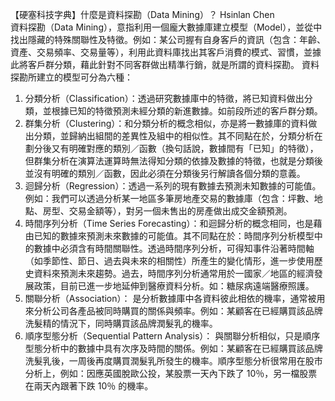 【硬塞科技字典】什麼是資料探勘（Data Mining）？ Hsinlan Chen <br/> 
資料探勘（Data Mining），意指利用一個龐大數據庫建立模型（Model），並從中找出隱藏的特殊關聯性及特徵。例如：某公司握有自身客戶的資訊（包含：年齡、資產、交易頻率、交易量等），利用此資料庫找出其客戶消費的模式、習慣，並據此將客戶群分類，藉此針對不同客群做出精準行銷，就是所謂的資料探勘。
資料探勘所建立的模型可分為六種：
1.	分類分析（Classification）：透過研究數據庫中的特徵，將已知資料做出分類，並根據已知的特徵預測未經分類的新進數據。如前段所述的客戶群分類。
2.	群集分析（Clustering）：和分類分析的概念相似，亦是將一數據庫的資料做出分類，並歸納出組間的差異性及組中的相似性。其不同點在於，分類分析在劃分後又有明確對應的類別／函數（換句話說，數據間有「已知」的特徵），但群集分析在演算法運算時無法得知分類的依據及數據的特徵，也就是分類後並沒有明確的類別／函數，因此必須在分類後另行解讀各個分類的意義。
3.	迴歸分析（Regression）：透過一系列的現有數據去預測未知數據的可能值。例如：我們可以透過分析某一地區多筆房地產交易的數據庫（包含：坪數、地點、房型、交易金額等），對另一個未售出的房產做出成交金額預測。
4.	時間序列分析（Time Series Forecasting）：和迴歸分析的概念相同，也是藉由已知的數據來預測未來數據的可能值。其不同點在於：時間序列分析模型中的數據中必須含有時間關聯性。透過時間序列分析，可得知事件沿著時間軸（如季節性、節日、過去與未來的相關性）所產生的變化情形，進一步使用歷史資料來預測未來趨勢。過去，時間序列分析通常用於一國家／地區的經濟發展政策，目前已進一步地延伸到醫療資料分析。如：糖尿病遠端醫療照護。
5.	關聯分析（Association）： 是分析數據庫中各資料彼此相依的機率，通常被用來分析公司各產品被同時購買的關係與頻率。例如：某顧客在已經購買該品牌洗髮精的情況下，同時購買該品牌潤髮乳的機率。
6.	順序型態分析（Sequential Pattern Analysis）： 與關聯分析相似，只是順序型態分析中的數據中具有次序及時間的關係。例如：某顧客在已經購買該品牌洗髮乳後，一周後再度購買潤髮乳所發生的機率。順序型態分析很常用在股市分析上，例如：因應英國脫歐公投，某股票一天內下跌了 10％，另一檔股票在兩天內跟著下跌 10％ 的機率。
